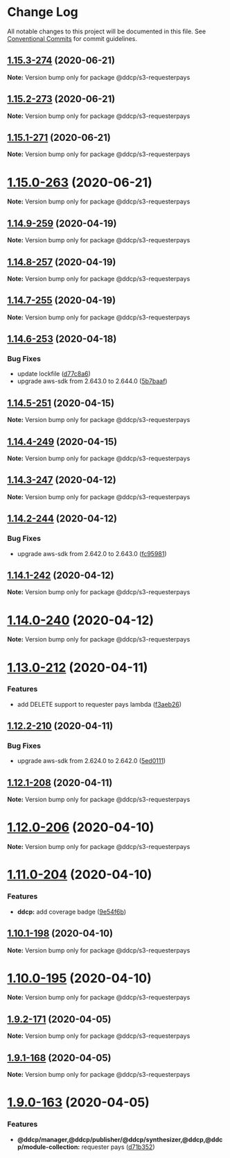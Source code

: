 # Change Log

All notable changes to this project will be documented in this file.
See [Conventional Commits](https://conventionalcommits.org) for commit guidelines.

## [1.15.3-274](https://github.com/curquhart/ddcp/compare/v1.15.2-273...v1.15.3-274) (2020-06-21)

**Note:** Version bump only for package @ddcp/s3-requesterpays





## [1.15.2-273](https://github.com/curquhart/ddcp/compare/v1.15.1-271...v1.15.2-273) (2020-06-21)

**Note:** Version bump only for package @ddcp/s3-requesterpays





## [1.15.1-271](https://github.com/curquhart/ddcp/compare/v1.15.0-263...v1.15.1-271) (2020-06-21)

**Note:** Version bump only for package @ddcp/s3-requesterpays





# [1.15.0-263](https://github.com/curquhart/ddcp/compare/v1.14.9-259...v1.15.0-263) (2020-06-21)

**Note:** Version bump only for package @ddcp/s3-requesterpays





## [1.14.9-259](https://github.com/curquhart/ddcp/compare/v1.14.8-257...v1.14.9-259) (2020-04-19)

**Note:** Version bump only for package @ddcp/s3-requesterpays





## [1.14.8-257](https://github.com/curquhart/ddcp/compare/v1.14.7-255...v1.14.8-257) (2020-04-19)

**Note:** Version bump only for package @ddcp/s3-requesterpays





## [1.14.7-255](https://github.com/curquhart/ddcp/compare/v1.14.6-253...v1.14.7-255) (2020-04-19)

**Note:** Version bump only for package @ddcp/s3-requesterpays





## [1.14.6-253](https://github.com/curquhart/ddcp/compare/v1.14.5-251...v1.14.6-253) (2020-04-18)


### Bug Fixes

* update lockfile ([d77c8a6](https://github.com/curquhart/ddcp/commit/d77c8a60ea1f35c1142187d57e4c571af9fc48dc))
* upgrade aws-sdk from 2.643.0 to 2.644.0 ([5b7baaf](https://github.com/curquhart/ddcp/commit/5b7baaf15ccc38926e47dbc5d27e581ba1886d34))





## [1.14.5-251](https://github.com/curquhart/ddcp/compare/v1.14.4-249...v1.14.5-251) (2020-04-15)

**Note:** Version bump only for package @ddcp/s3-requesterpays





## [1.14.4-249](https://github.com/curquhart/ddcp/compare/v1.14.3-247...v1.14.4-249) (2020-04-15)

**Note:** Version bump only for package @ddcp/s3-requesterpays





## [1.14.3-247](https://github.com/curquhart/ddcp/compare/v1.14.2-244...v1.14.3-247) (2020-04-12)

**Note:** Version bump only for package @ddcp/s3-requesterpays





## [1.14.2-244](https://github.com/curquhart/ddcp/compare/v1.14.1-242...v1.14.2-244) (2020-04-12)


### Bug Fixes

* upgrade aws-sdk from 2.642.0 to 2.643.0 ([fc95981](https://github.com/curquhart/ddcp/commit/fc95981c78b90c2562576e189ae59919c770f824))





## [1.14.1-242](https://github.com/curquhart/ddcp/compare/v1.14.0-240...v1.14.1-242) (2020-04-12)

**Note:** Version bump only for package @ddcp/s3-requesterpays





# [1.14.0-240](https://github.com/curquhart/ddcp/compare/v1.13.0-212...v1.14.0-240) (2020-04-12)

**Note:** Version bump only for package @ddcp/s3-requesterpays





# [1.13.0-212](https://github.com/curquhart/ddcp/compare/v1.12.2-210...v1.13.0-212) (2020-04-11)


### Features

* add DELETE support to requester pays lambda ([f3aeb26](https://github.com/curquhart/ddcp/commit/f3aeb263401685c680f6d71e0a883ad2856f8703))





## [1.12.2-210](https://github.com/curquhart/ddcp/compare/v1.12.1-208...v1.12.2-210) (2020-04-11)


### Bug Fixes

* upgrade aws-sdk from 2.624.0 to 2.642.0 ([5ed0111](https://github.com/curquhart/ddcp/commit/5ed011146000423fdee3daf540660357730f757e))





## [1.12.1-208](https://github.com/curquhart/ddcp/compare/v1.12.0-206...v1.12.1-208) (2020-04-11)

**Note:** Version bump only for package @ddcp/s3-requesterpays





# [1.12.0-206](https://github.com/curquhart/ddcp/compare/v1.11.0-204...v1.12.0-206) (2020-04-10)

**Note:** Version bump only for package @ddcp/s3-requesterpays





# [1.11.0-204](https://github.com/curquhart/ddcp/compare/v1.10.1-198...v1.11.0-204) (2020-04-10)


### Features

* **ddcp:** add coverage badge ([9e54f6b](https://github.com/curquhart/ddcp/commit/9e54f6bce55a480fffee5bfaa8eef3205789ce9a))





## [1.10.1-198](https://github.com/curquhart/ddcp/compare/v1.10.0-195...v1.10.1-198) (2020-04-10)

**Note:** Version bump only for package @ddcp/s3-requesterpays





# [1.10.0-195](https://github.com/curquhart/ddcp/compare/v1.9.2-171...v1.10.0-195) (2020-04-10)

**Note:** Version bump only for package @ddcp/s3-requesterpays





## [1.9.2-171](https://github.com/curquhart/ddcp/compare/v1.9.1-168...v1.9.2-171) (2020-04-05)

**Note:** Version bump only for package @ddcp/s3-requesterpays





## [1.9.1-168](https://github.com/curquhart/ddcp/compare/v1.9.0-163...v1.9.1-168) (2020-04-05)

**Note:** Version bump only for package @ddcp/s3-requesterpays





# [1.9.0-163](https://github.com/curquhart/ddcp/compare/v1.8.1-161...v1.9.0-163) (2020-04-05)


### Features

* **@ddcp/manager,@ddcp/publisher/@ddcp/synthesizer,@ddcp,@ddcp/module-collection:** requester pays ([d71b352](https://github.com/curquhart/ddcp/commit/d71b35281aa6626d04353956ce89de05f1fe2fe9))

